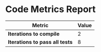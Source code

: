 # Code Metrics Report

| Metric                          | Value     |
|---------------------------------|-----------|
| **Iterations to  compile**      | 2         |
| **Iterations to pass all tests**| 8         |

